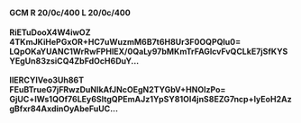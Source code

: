 #### GCM R 20/0c/400 L 20/0c/400
**RiETuDooX4W4iwOZ**<br/>**4TKmJKiHePGxOR+HC7uWuzmM6B7t6H8Ur3F0OQPQlu0=**<br/>**LQpOKaYUANC1WrRwFPHlEX/0QaLy97bMKmTrFAGlcvFvQCLkE7jSfKYSYEgUn83zsiCQ4ZbFdOcH6DuY...**<br/><br/>
**IIERCYlVeo3Uh86T**<br/>**FEuBTrueG7jFRwzDuNIkAfJNcOEgN2TYGbV+HNOlzPo=**<br/>**GjUC+lWs1QOf76LEy6SltgQPEmAJz1YpSY81Ol4jnS8EZG7ncp+lyEoH2AzgBfxr84AxdinOyAbeFuUC...**